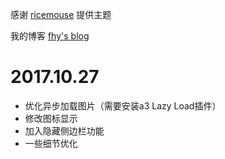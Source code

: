 感谢 [ricemouse](https://www.ricemouse.com/27.html) 提供主题

我的博客 [fhy's blog](https://blog.aiti.me)

# 2017.10.27
+ 优化异步加载图片（需要安装a3 Lazy Load插件）
+ 修改图标显示
+ 加入隐藏侧边栏功能
+ 一些细节优化
